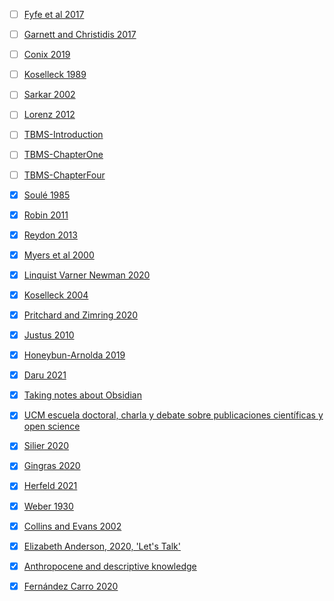 - [ ] [Fyfe et al 2017](Fyfe%20et%20al%202017.md)
- [ ] [Garnett and Christidis 2017](Garnett%20and%20Christidis%202017.md)
- [ ] [Conix 2019](Conix%202019.md)
- [ ] [Koselleck 1989](Koselleck%201989.md)
- [ ] [Sarkar 2002](Sarkar%202002.md)
- [ ] [Lorenz 2012](Lorenz%202012.md)
- [ ] [TBMS-Introduction](TBMS-Introduction.md)
- [ ] [TBMS-ChapterOne](TBMS-ChapterOne.md)
- [ ] [TBMS-ChapterFour](TBMS-ChapterFour.md)



- [x] [Soulé 1985](Soulé%201985.md)
- [x] [Robin 2011](Robin%202011.md)
- [x] [Reydon 2013](Reydon%202013.md)
- [x] [Myers et al 2000](Myers%20et%20al%202000.md)
- [x] [Linquist Varner Newman 2020](Linquist%20Varner%20Newman%202020.md)
- [x] [Koselleck 2004](Koselleck%202004.md)
- [x] [Pritchard and Zimring 2020](Pritchard%20and%20Zimring%202020.md)
- [x] [Justus 2010](Justus%202010.md)
- [x] [Honeybun-Arnolda 2019](Honeybun-Arnolda%202019.md)
- [x] [Daru 2021](Daru%202021.md)
- [x] [Taking notes about Obsidian](Taking%20notes%20about%20Obsidian.md)
- [x] [UCM escuela doctoral, charla y debate sobre publicaciones científicas y open science](UCM%20escuela%20doctoral,%20charla%20y%20debate%20sobre%20publicaciones%20científicas%20y%20open%20science.md)
- [x] [Silier 2020](Silier%202020.md)
- [x] [Gingras 2020](Gingras%202020.md)
- [x] [Herfeld 2021](Herfeld%202021.md)
- [x] [Weber  1930](Weber%20%201930.md)
- [x] [Collins and Evans 2002](Collins%20and%20Evans%202002.md)
- [x] [Elizabeth Anderson, 2020, 'Let's Talk'](Elizabeth%20Anderson,%202020,%20'Let's%20Talk'.md)
- [x] [Anthropocene and descriptive knowledge](Anthropocene%20and%20descriptive%20knowledge.md)
- [x] [Fernández Carro 2020](Fernández%20Carro%202020.md)